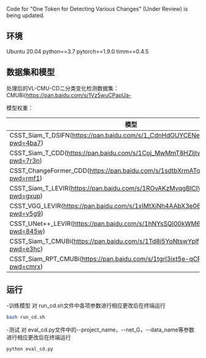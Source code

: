 Code for "One Token for Detecting Various Changes" (Under Review) is being updated.

## 环境
Ubuntu 20.04
python==3.7
pytorch==1.9.0
timm==0.4.5


## 数据集和模型
处理后的VL-CMU-CD二分类变化检测数据集：CMUBi(https://pan.baidu.com/s/1Vz5wuCPapUa-

模型权重：

| 模型     | F1     |
| ---------- | ---------- |
| CSST_Siam_T_DSIFN(https://pan.baidu.com/s/1_CdnHdOUYCENeHf2MIdbEg?pwd=4ba7) | 94.81 |
| CSST_Siam_T_CDD(https://pan.baidu.com/s/1Coj_MwMmT8HZljtwGikB5g?pwd=7r3n) | 97.49 |
| CSST_ChangeFormer_CDD(https://pan.baidu.com/s/1sdtbXrmATqcHbWyVB685BA?pwd=rmf1) | 97.75 |
| CSST_Siam_T_LEVIR(https://pan.baidu.com/s/1ROvAKzMvqgBICIVN99Ixsw?pwd=gxup) | 91.53 |
| CSST_VGG_LEVIR(https://pan.baidu.com/s/1xIMtXjNh4AAbX3e06WUFJA?pwd=v5g9) | 91.57 |
| CSST_UNet++_LEVIR(https://pan.baidu.com/s/1hNYsSQl00kWM6pOyqzOSYw?pwd=845w) | 91.63 |
| CSST_Siam_T_CMUBi(https://pan.baidu.com/s/1Td8i5YoNtswYplfpf5OnZg?pwd=e3hc) | 64.69 |
| CSST_Siam_RPT_CMUBi(https://pan.baidu.com/s/1tgrl3ixt5e-qCPOX-Tkhrg?pwd=cmrx) | 77.77 |


## 运行

-训练模型
对 run_cd.sh文件中各项参数进行相应更改后在终端运行
```sh
bash run_cd.sh
```

-测试
对 eval_cd.py文件中的--project_name，--net_G，--data_name等参数进行相应更改后在终端运行
```sh
python eval_cd.py
```
